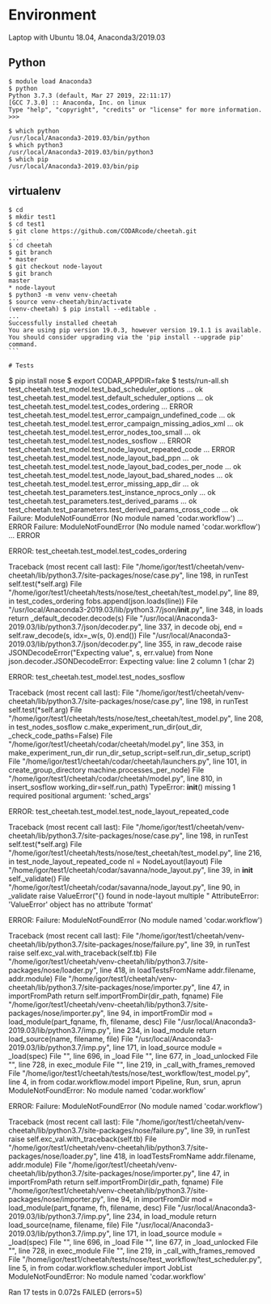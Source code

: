 # Environment

  Laptop with Ubuntu 18.04, Anaconda3/2019.03

## Python
  ```
  $ module load Anaconda3
  $ python
  Python 3.7.3 (default, Mar 27 2019, 22:11:17) 
  [GCC 7.3.0] :: Anaconda, Inc. on linux
  Type "help", "copyright", "credits" or "license" for more information.
  >>>
  ```
  ```
  $ which python
  /usr/local/Anaconda3-2019.03/bin/python
  $ which python3
  /usr/local/Anaconda3-2019.03/bin/python3
  $ which pip
  /usr/local/Anaconda3-2019.03/bin/pip
  ```

## virtualenv
  ```
  $ cd
  $ mkdir test1
  $ cd test1
  $ git clone https://github.com/CODARcode/cheetah.git
  ...
  $ cd cheetah
  $ git branch
  * master
  $ git checkout node-layout
  $ git branch
  master
  * node-layout
  $ python3 -m venv venv-cheetah
  $ source venv-cheetah/bin/activate
  (venv-cheetah) $ pip install --editable .
  ...
  Successfully installed cheetah
  You are using pip version 19.0.3, however version 19.1.1 is available.
  You should consider upgrading via the 'pip install --upgrade pip' command.                                                                                                          ``` 

# Tests
  ```
  $ pip install nose
  $ export CODAR_APPDIR=fake
  $ tests/run-all.sh
  test_cheetah.test_model.test_bad_scheduler_options ... ok
  test_cheetah.test_model.test_default_scheduler_options ... ok
  test_cheetah.test_model.test_codes_ordering ... ERROR
  test_cheetah.test_model.test_error_campaign_undefined_code ... ok
  test_cheetah.test_model.test_error_campaign_missing_adios_xml ... ok
  test_cheetah.test_model.test_error_nodes_too_small ... ok
  test_cheetah.test_model.test_nodes_sosflow ... ERROR
  test_cheetah.test_model.test_node_layout_repeated_code ... ERROR
  test_cheetah.test_model.test_node_layout_bad_ppn ... ok
  test_cheetah.test_model.test_node_layout_bad_codes_per_node ... ok
  test_cheetah.test_model.test_node_layout_bad_shared_nodes ... ok
  test_cheetah.test_model.test_error_missing_app_dir ... ok
  test_cheetah.test_parameters.test_instance_nprocs_only ... ok
  test_cheetah.test_parameters.test_derived_params ... ok
  test_cheetah.test_parameters.test_derived_params_cross_code ... ok
  Failure: ModuleNotFoundError (No module named 'codar.workflow') ... ERROR
  Failure: ModuleNotFoundError (No module named 'codar.workflow') ... ERROR

  ERROR: test_cheetah.test_model.test_codes_ordering

  Traceback (most recent call last):
  File "/home/igor/test1/cheetah/venv-cheetah/lib/python3.7/site-packages/nose/case.py", line 198, in runTest
    self.test(*self.arg)
  File "/home/igor/test1/cheetah/tests/nose/test_cheetah/test_model.py", line 89, in test_codes_ordering
    fobs.append(json.loads(line))
  File "/usr/local/Anaconda3-2019.03/lib/python3.7/json/__init__.py", line 348, in loads
    return _default_decoder.decode(s)
  File "/usr/local/Anaconda3-2019.03/lib/python3.7/json/decoder.py", line 337, in decode
    obj, end = self.raw_decode(s, idx=_w(s, 0).end())
  File "/usr/local/Anaconda3-2019.03/lib/python3.7/json/decoder.py", line 355, in raw_decode
    raise JSONDecodeError("Expecting value", s, err.value) from None
    json.decoder.JSONDecodeError: Expecting value: line 2 column 1 (char 2)

  ERROR: test_cheetah.test_model.test_nodes_sosflow

  Traceback (most recent call last):
  File "/home/igor/test1/cheetah/venv-cheetah/lib/python3.7/site-packages/nose/case.py", line 198, in runTest
    self.test(*self.arg)
  File "/home/igor/test1/cheetah/tests/nose/test_cheetah/test_model.py", line 208, in test_nodes_sosflow
    c.make_experiment_run_dir(out_dir, _check_code_paths=False)
  File "/home/igor/test1/cheetah/codar/cheetah/model.py", line 353, in make_experiment_run_dir
    run_dir_setup_script=self.run_dir_setup_script)
  File "/home/igor/test1/cheetah/codar/cheetah/launchers.py", line 101, in create_group_directory
    machine.processes_per_node)
  File "/home/igor/test1/cheetah/codar/cheetah/model.py", line 810, in insert_sosflow
    working_dir=self.run_path)
  TypeError: __init__() missing 1 required positional argument: 'sched_args'

  ERROR: test_cheetah.test_model.test_node_layout_repeated_code

  Traceback (most recent call last):
  File "/home/igor/test1/cheetah/venv-cheetah/lib/python3.7/site-packages/nose/case.py", line 198, in runTest
    self.test(*self.arg)
  File "/home/igor/test1/cheetah/tests/nose/test_cheetah/test_model.py", line 216, in test_node_layout_repeated_code
    nl = NodeLayout(layout)
  File "/home/igor/test1/cheetah/codar/savanna/node_layout.py", line 39, in __init__
    self._validate()
  File "/home/igor/test1/cheetah/codar/savanna/node_layout.py", line 90, in _validate
    raise ValueError("{} found in node-layout multiple "
  AttributeError: 'ValueError' object has no attribute 'format'

  ERROR: Failure: ModuleNotFoundError (No module named 'codar.workflow')

  Traceback (most recent call last):
  File "/home/igor/test1/cheetah/venv-cheetah/lib/python3.7/site-packages/nose/failure.py", line 39, in runTest
    raise self.exc_val.with_traceback(self.tb)
  File "/home/igor/test1/cheetah/venv-cheetah/lib/python3.7/site-packages/nose/loader.py", line 418, in loadTestsFromName
    addr.filename, addr.module)
  File "/home/igor/test1/cheetah/venv-cheetah/lib/python3.7/site-packages/nose/importer.py", line 47, in importFromPath
    return self.importFromDir(dir_path, fqname)
  File "/home/igor/test1/cheetah/venv-cheetah/lib/python3.7/site-packages/nose/importer.py", line 94, in importFromDir
    mod = load_module(part_fqname, fh, filename, desc)
  File "/usr/local/Anaconda3-2019.03/lib/python3.7/imp.py", line 234, in load_module
    return load_source(name, filename, file)
  File "/usr/local/Anaconda3-2019.03/lib/python3.7/imp.py", line 171, in load_source
    module = _load(spec)
  File "<frozen importlib._bootstrap>", line 696, in _load
  File "<frozen importlib._bootstrap>", line 677, in _load_unlocked
  File "<frozen importlib._bootstrap_external>", line 728, in exec_module
  File "<frozen importlib._bootstrap>", line 219, in _call_with_frames_removed
  File "/home/igor/test1/cheetah/tests/nose/test_workflow/test_model.py", line 4, in <module>
    from codar.workflow.model import Pipeline, Run, srun, aprun
  ModuleNotFoundError: No module named 'codar.workflow'

  ERROR: Failure: ModuleNotFoundError (No module named 'codar.workflow')

  Traceback (most recent call last):
  File "/home/igor/test1/cheetah/venv-cheetah/lib/python3.7/site-packages/nose/failure.py", line 39, in runTest
    raise self.exc_val.with_traceback(self.tb)
  File "/home/igor/test1/cheetah/venv-cheetah/lib/python3.7/site-packages/nose/loader.py", line 418, in loadTestsFromName
    addr.filename, addr.module)
  File "/home/igor/test1/cheetah/venv-cheetah/lib/python3.7/site-packages/nose/importer.py", line 47, in importFromPath
    return self.importFromDir(dir_path, fqname)
  File "/home/igor/test1/cheetah/venv-cheetah/lib/python3.7/site-packages/nose/importer.py", line 94, in importFromDir
    mod = load_module(part_fqname, fh, filename, desc)
  File "/usr/local/Anaconda3-2019.03/lib/python3.7/imp.py", line 234, in load_module
    return load_source(name, filename, file)
  File "/usr/local/Anaconda3-2019.03/lib/python3.7/imp.py", line 171, in load_source
    module = _load(spec)
  File "<frozen importlib._bootstrap>", line 696, in _load
  File "<frozen importlib._bootstrap>", line 677, in _load_unlocked
  File "<frozen importlib._bootstrap_external>", line 728, in exec_module
  File "<frozen importlib._bootstrap>", line 219, in _call_with_frames_removed
  File "/home/igor/test1/cheetah/tests/nose/test_workflow/test_scheduler.py", line 5, in <module>
    from codar.workflow.scheduler import JobList
  ModuleNotFoundError: No module named 'codar.workflow'

  Ran 17 tests in 0.072s
  FAILED (errors=5)
  ```



